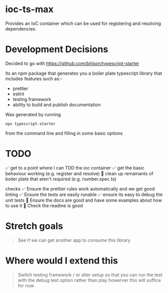 # ioc-ts-max

Provides an IoC container which can be used for registering and resolving dependencies.

# Development Decisions

Decided to go with https://github.com/bitjson/typescript-starter

Its an npm package that generates you a boiler plate typescript library that includes features such as:-

- prettier
- eslint
- testing framework
- ability to build and publish documentation

Was generated by running

`npx typescript-starter`

from the command line and filling in some basic options

# TODO

✅ get to a point where I can TDD the ioc container
✅ get the basic behaviour working (e.g. register and resolve)
🔲 clean up remainants of boiler plate that aren't required (e.g. number.spec.ts)

checks
✅ Ensure the prettier rules work automatically and we get good linting
✅ Ensure the tests are easily runable
✅ ensure its easy to debug the unit tests
🔲 Ensure the docs are good and have some examples about how to use it
🔲 Check the readme is good

# Stretch goals

> See if we can get another app to consume this library

# Where would I extend this

> Switch testing framework / or alter setup so that you can run the test with the debug test option rather than play howerver this will suffice for now
